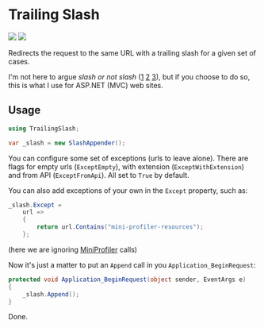 # Trailing Slash

[![][build-img]][build]
[![][nuget-img]][nuget]

Redirects the request to the same URL with a trailing slash for a given set of cases.

I'm not here to argue *slash or not slash* ([1]&nbsp;[2]&nbsp;[3]), but if you choose to do so, this is what I use for ASP.NET (MVC) web sites.

[build]:     https://ci.appveyor.com/project/TallesL/TrailingSlash
[build-img]: https://ci.appveyor.com/api/projects/status/github/tallesl/TrailingSlash

[nuget]:     http://badge.fury.io/nu/TrailingSlash
[nuget-img]: https://badge.fury.io/nu/TrailingSlash.png

[1]: http://googlewebmastercentral.blogspot.com/2010/04/to-slash-or-not-to-slash.html
[2]: http://stackoverflow.com/q/5948659
[3]: http://webmasters.stackexchange.com/q/2498

## Usage

```cs
using TrailingSlash;

var _slash = new SlashAppender();
```

You can configure some set of exceptions (urls to leave alone).
There are flags for empty urls (`ExceptEmpty`), with extension (`ExceptWithExtension`) and from API (`ExceptFromApi`).
All set to `True` by default.

You can also add exceptions of your own in the `Except` property, such as:

```cs
_slash.Except =
    url =>
    {
        return url.Contains("mini-profiler-resources");
    };
```

(here we are ignoring [MiniProfiler] calls)

Now it's just a matter to put an `Append` call in you `Application_BeginRequest`:

```cs
protected void Application_BeginRequest(object sender, EventArgs e)
{
    _slash.Append();
}
```

Done.

[MiniProfiler]: http://miniprofiler.com
